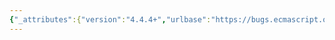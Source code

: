 ```yaml
---
{"_attributes":{"version":"4.4.4+","urlbase":"https://bugs.ecmascript.org/","maintainer":"dherman@mozilla.com"},"bug":{"bug_id":55,"creation_ts":"2011-03-07 13:15:00 -0800","short_desc":"Review Sputnik conformance tests looking for test holes","delta_ts":"2012-01-05 14:28:26 -0800","product":"Test262","component":"ECMA-262 Tests","version":"unspecified","rep_platform":"All","op_sys":"All","bug_status":"RESOLVED","resolution":"DUPLICATE","dup_id":56,"priority":"High","bug_severity":"major","everconfirmed":true,"reporter":{"uid":"dfugate","name":"Dave Fugate"},"assigned_to":{"uid":"dfugate","name":"Dave Fugate"},"long_desc":[{"commentid":117,"comment_count":0,"who":{"uid":"dfugate","name":"Dave Fugate"},"bug_when":"2011-03-07 13:15:12 -0800","thetext":"To date, we've assumed that Sputnik has complete test coverage for all JavaScript features present in both ES3 and ES5.  We really do need to verify this assumption is correct; minimally at the ES5 section level (e.g., is 11.1.1 covered?)."},{"commentid":130,"comment_count":1,"who":{"uid":"dfugate","name":"Dave Fugate"},"bug_when":"2011-03-07 14:27:31 -0800","thetext":"Guessing at least a couple of days will be needed on this.  Could be less or more depending upon how thorough we want to be."},{"commentid":541,"comment_count":2,"who":{"uid":"dfugate","name":"Dave Fugate"},"bug_when":"2012-01-05 14:28:26 -0800","thetext":"Killing this in favor of https://bugs.ecmascript.org/show_bug.cgi?id=56.  Wouldn't taken much longer than two days any ways.\n\n*** This bug has been marked as a duplicate of bug 56 ***"}]}}
---
```


